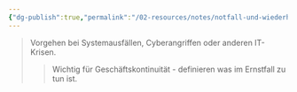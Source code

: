 ```yaml
---
{"dg-publish":true,"permalink":"/02-resources/notes/notfall-und-wiederherstellungsplaen-e/","tags":["it-sicherheit/kontinuität"],"noteIcon":"","updated":"2025-10-29T12:59:08.731+01:00"}
---
```


>Vorgehen bei Systemausfällen, Cyberangriffen oder anderen IT-Krisen.
>>Wichtig für Geschäftskontinuität - definieren was im Ernstfall zu tun ist.